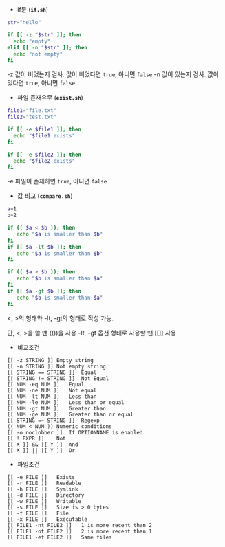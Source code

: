 * if문 (**`if.sh`**)

```bash
str="hello"

if [[ -z "$str" ]]; then
  echo "empty"
elif [[ -n "$str" ]]; then
  echo "not empty"
fi
```

-z 값이 비었는지 검사. 값이 비었다면 `true`, 아니면 `false`
-n 값이 있는지 검사. 값이 있다면 `true`, 아니면 `false` 

* 파일 존재유무 (**`exist.sh`**)

```bash
file1="file.txt"
file2="test.txt"

if [[ -e $file1 ]]; then
  echo "$file1 exists"
fi

if [[ -e $file2 ]]; then
  echo "$file2 exists"
fi
```

-e 파일이 존재하면 `true`, 아니면 `false`

* 값 비교 (**`compare.sh`**)

```bash
a=1
b=2

if (( $a < $b )); then
   echo "$a is smaller than $b"
fi
if [[ $a -lt $b ]]; then
   echo "$a is smaller than $b"
fi

if (( $a > $b )); then
   echo "$b is smaller than $a"
fi
if [[ $a -gt $b ]]; then
   echo "$b is smaller than $a"
fi
```

<, >의 형태와 -lt, -gt의 형태로 작성 가능. 

단, <, >을 쓸 땐 (())을 사용 -lt, -gt 옵션 형태로 사용할 땐 [[]] 사용

* 비교조건

```
[[ -z STRING ]]	Empty string
[[ -n STRING ]]	Not empty string
[[ STRING == STRING ]]	Equal
[[ STRING != STRING ]]	Not Equal
[[ NUM -eq NUM ]]	Equal
[[ NUM -ne NUM ]]	Not equal
[[ NUM -lt NUM ]]	Less than
[[ NUM -le NUM ]]	Less than or equal
[[ NUM -gt NUM ]]	Greater than
[[ NUM -ge NUM ]]	Greater than or equal
[[ STRING =~ STRING ]]	Regexp
(( NUM < NUM ))	Numeric conditions
[[ -o noclobber ]]	If OPTIONNAME is enabled
[[ ! EXPR ]]	Not
[[ X ]] && [[ Y ]]	And
[[ X ]] || [[ Y ]]	Or
```

* 파일조건

```
[[ -e FILE ]]	Exists
[[ -r FILE ]]	Readable
[[ -h FILE ]]	Symlink
[[ -d FILE ]]	Directory
[[ -w FILE ]]	Writable
[[ -s FILE ]]	Size is > 0 bytes
[[ -f FILE ]]	File
[[ -x FILE ]]	Executable
[[ FILE1 -nt FILE2 ]]	1 is more recent than 2
[[ FILE1 -ot FILE2 ]]	2 is more recent than 1
[[ FILE1 -ef FILE2 ]]	Same files
```